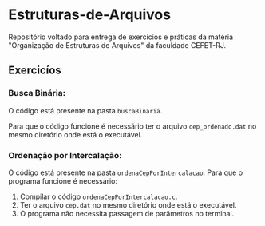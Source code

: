 # Estruturas-de-Arquivos
Repositório voltado para entrega de exercícios e práticas da matéria "Organização de Estruturas de Arquivos" da faculdade CEFET-RJ.

## Exercicíos

### Busca Binária:
O código está presente na pasta `buscaBinaria`. 

Para que o código funcione é necessário ter o arquivo `cep_ordenado.dat` no mesmo diretório onde está o executável. 

### Ordenação por Intercalação:
O código está presente na pasta `ordenaCepPorIntercalacao`. Para que o programa funcione é necessário:
1. Compilar o código `ordenaCepPorIntercalacao.c`.
2. Ter o arquivo `cep.dat` no mesmo diretório onde está o executável.
3. O programa não necessita passagem de parâmetros no terminal.

